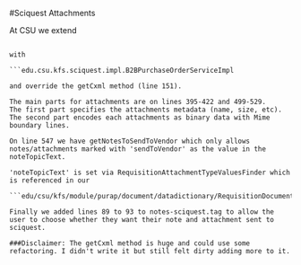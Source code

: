#Sciquest Attachments

At CSU we extend 
```org.kuali.kfs.module.purap.document.service.impl.B2BPurchaseOrderSciquestServiceImpl

with

```edu.csu.kfs.sciquest.impl.B2BPurchaseOrderServiceImpl

and override the getCxml method (line 151).

The main parts for attachments are on lines 395-422 and 499-529.
The first part specifies the attachments metadata (name, size, etc).
The second part encodes each attachments as binary data with Mime boundary lines.

On line 547 we have getNotesToSendToVendor which only allows notes/attachments marked with 'sendToVendor' as the value in the noteTopicText.

'noteTopicText' is set via RequisitionAttachmentTypeValuesFinder which is referenced in our

```edu/csu/kfs/module/purap/document/datadictionary/RequisitionDocument.xml.

Finally we added lines 89 to 93 to notes-sciquest.tag to allow the user to choose whether they want their note and attachment sent to sciquest.

###Disclaimer: The getCxml method is huge and could use some refactoring. I didn't write it but still felt dirty adding more to it.